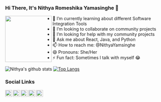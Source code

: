 ### Hi There, It's Nithya Romeshika Yamasinghe 👋

<img align="left" width="150" src="https://octodex.github.com/images/welcometocat.png">

- 🌱 I’m currently learning about different Software Integration Tools
- 👯 I’m looking to collaborate on community projects
- 🤔 I’m looking for help with my community projects
- 💬 Ask me about React, Java, and Python
- 📫 How to reach me: @NithyaYamsinghe
- 😄 Pronouns: She/Her
- ⚡ Fun fact: Sometimes I talk with myself 😂

![Nithya's github stats](https://github-readme-stats.vercel.app/api?username=nithyayamsinghe&show_icons=true&hide_border=true)
[![Top Langs](https://github-readme-stats.vercel.app/api/top-langs/?username=nithyayamsinghe&layout=compact&hide_border=true)](https://github.com/nithyayamsinghe/github-readme-stats)
</br>

### Social Links

[<img align="left" alt="NithyaRomeshikaYamasinghe | Twitter" width="22px" src="https://cdn.jsdelivr.net/npm/simple-icons@v3/icons/twitter.svg" />][twitter]
[<img align="left" alt="NithyaRomeshikaYamasinghe | LinkedIn" width="22px" src="https://cdn.jsdelivr.net/npm/simple-icons@v3/icons/linkedin.svg" />][linkedin]
[<img align="left" alt="NithyaRomeshikaYamasinghe | Facebook" width="22px" src="https://cdn.jsdelivr.net/npm/simple-icons@3.4.1/icons/facebook.svg" />][facebook]
[<img align="left" alt="NithyaRomeshikaYamasinghe | Instagram" width="22px" src="https://cdn.jsdelivr.net/npm/simple-icons@3.4.1/icons/instagram.svg" />][instagram]
[<img align="left" alt="NithyaRomeshikaYamasinghe | DEV" width="22px" src="https://d2fltix0v2e0sb.cloudfront.net/dev-badge.svg" />][DEV]

[twitter]: https://twitter.com/nitheeromeshi
[linkedin]: https://www.linkedin.com/in/nithya-romeshika-yamasinghe-4b6645180/
[facebook]: https://www.facebook.com/nithya.yamasinghe/
[instagram]: https://www.instagram.com/nithyayamasinghe/
[DEV]: https://dev.to/nithyayamsinghe
